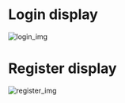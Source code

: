 # Login display
![login_img](https://github.com/lcaohoanq/Java-Login-App/assets/84092515/523831c5-a565-4ff2-8af3-305702461c39)
# Register display
![register_img](https://github.com/lcaohoanq/Java-Login-App/assets/84092515/4a4f7568-08ff-435d-ab7d-71b2b6fe3728)
